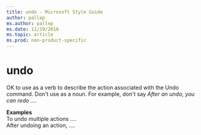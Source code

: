 ```yaml
---
title: undo - Microsoft Style Guide
author: pallep
ms.author: pallep
ms.date: 11/19/2016
ms.topic: article
ms.prod: non-product-specific
---
```


# undo

OK to use as a verb to describe the action associated with the Undo command. Don't use as a noun. For example, don't say *After an undo, you can redo ....*

**Examples**  
To undo multiple actions ....  
After undoing an action, ....
